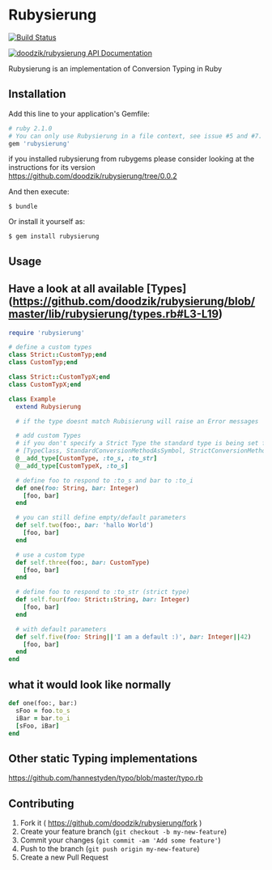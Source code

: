 # Rubysierung

[![Build Status](https://travis-ci.org/doodzik/rubysierung.svg?branch=master)](https://travis-ci.org/doodzik/rubysierung)

[![doodzik/rubysierung API Documentation](https://www.omniref.com/doodzik/rubysierung.png)](https://www.omniref.com/doodzik/rubysierung)

Rubysierung is an implementation of Conversion Typing in Ruby


## Installation

Add this line to your application's Gemfile:

```ruby
# ruby 2.1.0
# You can only use Rubysierung in a file context, see issue #5 and #7.
gem 'rubysierung'
```
if you installed rubysierung from rubygems please consider looking at the instructions for its version
https://github.com/doodzik/rubysierung/tree/0.0.2

And then execute:

    $ bundle

Or install it yourself as:

    $ gem install rubysierung

## Usage

## Have a look at all available [Types] (https://github.com/doodzik/rubysierung/blob/master/lib/rubysierung/types.rb#L3-L19)

```ruby
require 'rubysierung'

# define a custom types
class Strict::CustomTyp;end
class CustomTyp;end

class Strict::CustomTypX;end
class CustomTypX;end

class Example
  extend Rubysierung

  # if the type doesnt match Rubisierung will raise an Error messages

  # add custom Types
  # if you don't specify a Strict Type the standard type is being set for it
  # [TypeClass, StandardConversionMethodAsSymbol, StrictConversionMethodSymbol]
  @__add_type[CustomType, :to_s, :to_str]
  @__add_type[CustomTypeX, :to_s]

  # define foo to respond to :to_s and bar to :to_i
  def one(foo: String, bar: Integer)
    [foo, bar]
  end

  # you can still define empty/default parameters
  def self.two(foo:, bar: 'hallo World')
    [foo, bar]
  end

  # use a custom type
  def self.three(foo:, bar: CustomType)
    [foo, bar]
  end

  # define foo to respond to :to_str (strict type)
  def self.four(foo: Strict::String, bar: Integer)
    [foo, bar]
  end

  # with default parameters
  def self.five(foo: String||'I am a default :)', bar: Integer||42)
    [foo, bar]
  end
end
```

## what it would look like normally
```ruby
def one(foo:, bar:)
  sFoo = foo.to_s
  iBar = bar.to_i
  [sFoo, iBar]
end
```

## Other static Typing implementations
https://github.com/hannestyden/typo/blob/master/typo.rb

## Contributing

1. Fork it ( https://github.com/doodzik/rubysierung/fork )
2. Create your feature branch (`git checkout -b my-new-feature`)
3. Commit your changes (`git commit -am 'Add some feature'`)
4. Push to the branch (`git push origin my-new-feature`)
5. Create a new Pull Request

